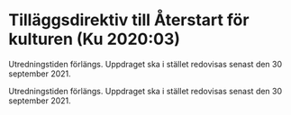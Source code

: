# Tilläggsdirektiv till Återstart för kulturen (Ku 2020:03)

Utredningstiden förlängs. Uppdraget ska i stället redovisas senast den 30
september 2021.

Utredningstiden förlängs. Uppdraget ska i stället redovisas senast den 30
september 2021.
